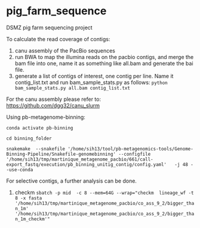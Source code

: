 # pig_farm_sequence
DSMZ pig farm sequencing project


To calculate the read coverage of contigs:

 1. canu assembly of the PacBio sequences
 2. run BWA to map the illumina reads on the pacbio contigs, and merge the bam file into one, name it as something like all.bam and generate the bai file.
 3. generate a list of contigs of interest, one contig per line. Name it contig_list.txt and run bam_sample_stats.py as follows:
`python bam_sample_stats.py all.bam contig_list.txt`

For the canu assembly please refer to:
 https://github.com/dgg32/canu_slurm


Using pb-metagenome-binning:

`conda activate pb-binning`

`cd binning_folder`

`snakemake  --snakefile '/home/sih13/tool/pb-metagenomics-tools/Genome-Binning-Pipeline/Snakefile-genomebinning' --configfile '/home/sih13/tmp/martinique_metagenome_pacbio/661/call-export_fastq/execution/pb_binning_unitig_contig/config.yaml'   -j 48 --use-conda`


For selective contigs, a further analysis can be done.

1. checkm
`sbatch -p mid  -c 8 --mem=64G --wrap="checkm  lineage_wf -t 8 -x fasta '/home/sih13/tmp/martinique_metagenome_pacbio/co_ass_9_2/bigger_than_1m' '/home/sih13/tmp/martinique_metagenome_pacbio/co_ass_9_2/bigger_than_1m_checkm'"`
